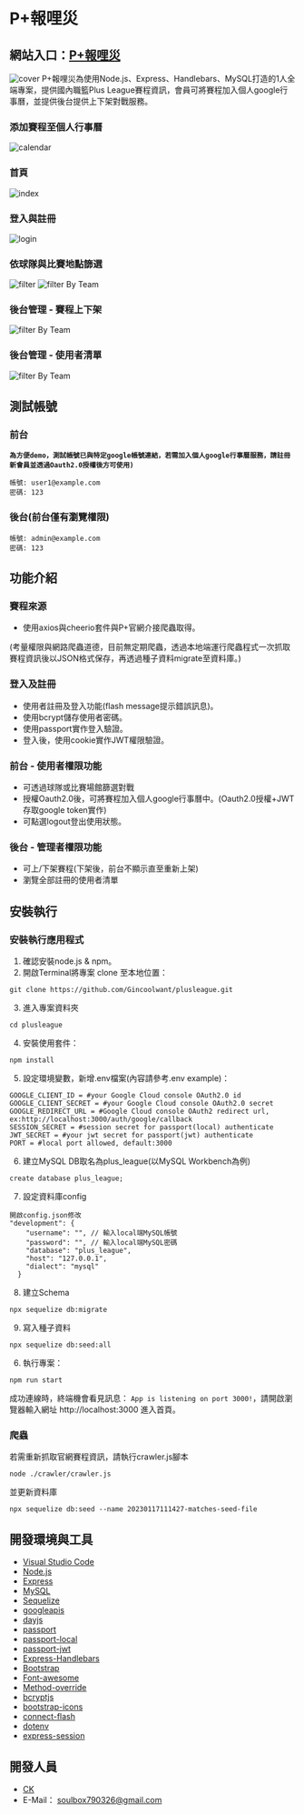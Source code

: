 # P+報哩災
## 網站入口：[P+報哩災](https://plusleague.herokuapp.com/)
![cover](./public/README-images/cover.png)
P+報哩災為使用Node.js、Express、Handlebars、MySQL打造的1人全端專案，提供國內職籃Plus League賽程資訊，會員可將賽程加入個人google行事曆，並提供後台提供上下架對戰服務。

### 添加賽程至個人行事曆
![calendar](./public/README-images/project_plusleague.gif)

### 首頁
![index](./public/README-images/index.png)

### 登入與註冊
![login](./public/README-images/login.png)

### 依球隊與比賽地點篩選
![filter](./public/README-images/filter.png)
![filter By Team](./public/README-images/filterByTeam.png)

### 後台管理 - 賽程上下架
![filter By Team](./public/README-images/delete_upload.png)

### 後台管理 - 使用者清單
![filter By Team](./public/README-images/userlist.png)

## 測試帳號
### 前台

**`為方便demo，測試帳號已與特定google帳號連結，若需加入個人google行事曆服務，請註冊新會員並透過Oauth2.0授權後方可使用)`**

``` 
帳號: user1@example.com
密碼: 123
```
### 後台(前台僅有瀏覽權限)
```
帳號: admin@example.com
密碼: 123
```

## 功能介紹
### 賽程來源
+ 使用axios與cheerio套件與P+官網介接爬蟲取得。

(考量權限與網路爬蟲道德，目前無定期爬蟲，透過本地端運行爬蟲程式一次抓取賽程資訊後以JSON格式保存，再透過種子資料migrate至資料庫。)
### 登入及註冊
+ 使用者註冊及登入功能(flash message提示錯誤訊息)。
+ 使用bcrypt儲存使用者密碼。
+ 使用passport實作登入驗證。
+ 登入後，使用cookie實作JWT權限驗證。
### 前台 - 使用者權限功能
+ 可透過球隊或比賽場館篩選對戰
+ 授權Oauth2.0後，可將賽程加入個人google行事曆中。(Oauth2.0授權+JWT存取google token實作)
+ 可點選logout登出使用狀態。
### 後台 - 管理者權限功能
+ 可上/下架賽程(下架後，前台不顯示直至重新上架)
+ 瀏覽全部註冊的使用者清單

## 安裝執行
### 安裝執行應用程式
1. 確認安裝node.js & npm。
2. 開啟Terminal將專案 clone 至本地位置：
```
git clone https://github.com/Gincoolwant/plusleague.git
```
3. 進入專案資料夾
```
cd plusleague
```
4. 安裝使用套件： 
```
npm install
```
5. 設定環境變數，新增.env檔案(內容請參考.env example)：
```
GOOGLE_CLIENT_ID = #your Google Cloud console OAuth2.0 id
GOOGLE_CLIENT_SECRET = #your Google Cloud console OAuth2.0 secret
GOOGLE_REDIRECT_URL = #Google Cloud console OAuth2 redirect url, ex:http://localhost:3000/auth/google/callback
SESSION_SECRET = #session secret for passport(local) authenticate
JWT_SECRET = #your jwt secret for passport(jwt) authenticate
PORT = #local port allowed, default:3000
```
6. 建立MySQL DB取名為plus_league(以MySQL Workbench為例)
```
create database plus_league;
```
7. 設定資料庫config
```
開啟config.json修改
"development": {
    "username": "", // 輸入local端MySQL帳號
    "password": "", // 輸入local端MySQL密碼
    "database": "plus_league",
    "host": "127.0.0.1",
    "dialect": "mysql"
  }
```
8. 建立Schema
```
npx sequelize db:migrate
```
9. 寫入種子資料
```
npx sequelize db:seed:all
```
6. 執行專案：
```
npm run start
```

成功連線時，終端機會看見訊息： `App is listening on port 3000!`，請開啟瀏覽器輸入網址 http://localhost:3000 進入首頁。
### 爬蟲
若需重新抓取官網賽程資訊，請執行crawler.js腳本
```
node ./crawler/crawler.js
```
並更新資料庫
```
npx sequelize db:seed --name 20230117111427-matches-seed-file
```


## 開發環境與工具
+ [Visual Studio Code](https://visualstudio.microsoft.com/zh-hant/)
+ [Node.js](https://nodejs.org/en/)
+ [Express](https://www.npmjs.com/package/express)
+ [MySQL](https://www.mysql.com/)
+ [Sequelize](https://sequelize.org/)
+ [googleapis](https://www.npmjs.com/package/googleapis)
+ [dayjs](https://day.js.org/en/)
+ [passport](https://www.npmjs.com/package/passport)
+ [passport-local](https://www.passportjs.org/packages/passport-local/)
+ [passport-jwt](https://www.passportjs.org/packages/passport-jwt/)
+ [Express-Handlebars](https://www.npmjs.com/package/express-handlebars)
+ [Bootstrap](https://getbootstrap.com/)
+ [Font-awesome](https://fontawesome.com/)
+ [Method-override](https://www.npmjs.com/package/method-override)
+ [bcryptjs](https://www.npmjs.com/package/bcryptjs)
+ [bootstrap-icons](https://icons.getbootstrap.com/)
+ [connect-flash](https://www.npmjs.com/package/connect-flash)
+ [dotenv](https://www.npmjs.com/package/dotenv)
+ [express-session](https://www.npmjs.com/package/express-session)


## 開發人員
+ [CK](https://github.com/Gincoolwant)
+ E-Mail： soulbox790326@gmail.com
